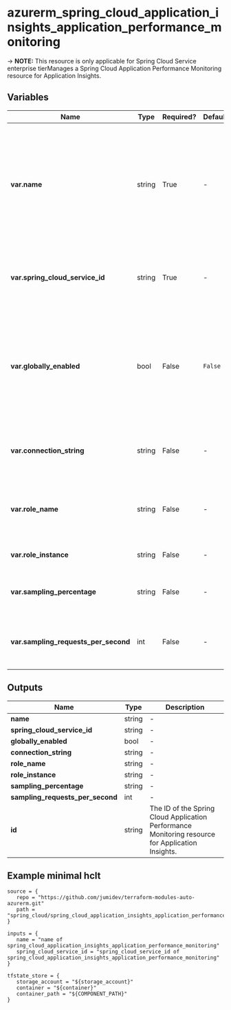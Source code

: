 # azurerm_spring_cloud_application_insights_application_performance_monitoring

-> **NOTE:** This resource is only applicable for Spring Cloud Service enterprise tierManages a Spring Cloud Application Performance Monitoring resource for Application Insights.

## Variables

| Name | Type | Required? |  Default  |  Description |
| ---- | ---- | --------- |  ----------- | ----------- |
| **var.name** | string | True | -  |  The name which should be used for this Spring Cloud Application Performance Monitoring resource for Application Insights. Changing this forces a new resource to be created. | 
| **var.spring_cloud_service_id** | string | True | -  |  The ID of the Spring Cloud Service. Changing this forces a new resource to be created. | 
| **var.globally_enabled** | bool | False | `False`  |  Specifies whether the Spring Cloud Application Performance Monitoring resource for Application Insights is enabled globally. Defaults to `false`. | 
| **var.connection_string** | string | False | -  |  The instrumentation key used to push data to Application Insights. | 
| **var.role_name** | string | False | -  |  Specifies the cloud role name used to label the component on the application map. | 
| **var.role_instance** | string | False | -  |  Specifies the cloud role instance. | 
| **var.sampling_percentage** | string | False | -  |  Specifies the percentage for fixed-percentage sampling. | 
| **var.sampling_requests_per_second** | int | False | -  |  Specifies the number of requests per second for the rate-limited sampling. | 



## Outputs

| Name | Type | Description |
| ---- | ---- | --------- | 
| **name** | string  | - | 
| **spring_cloud_service_id** | string  | - | 
| **globally_enabled** | bool  | - | 
| **connection_string** | string  | - | 
| **role_name** | string  | - | 
| **role_instance** | string  | - | 
| **sampling_percentage** | string  | - | 
| **sampling_requests_per_second** | int  | - | 
| **id** | string  | The ID of the Spring Cloud Application Performance Monitoring resource for Application Insights. | 

## Example minimal hclt

```hcl
source = {
   repo = "https://github.com/jumidev/terraform-modules-auto-azurerm.git" 
   path = "spring_cloud/spring_cloud_application_insights_application_performance_monitoring" 
}

inputs = {
   name = "name of spring_cloud_application_insights_application_performance_monitoring" 
   spring_cloud_service_id = "spring_cloud_service_id of spring_cloud_application_insights_application_performance_monitoring" 
}

tfstate_store = {
   storage_account = "${storage_account}" 
   container = "${container}" 
   container_path = "${COMPONENT_PATH}" 
}


```
